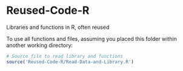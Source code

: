 # Reused-Code-R
 Libraries and functions in R, often reused

To use all functions and files, assuming you placed this folder within another working directory:
```r
# Source file to read library and functions
source('Reused-Code-R/Read-Data-and-Library.R')
```